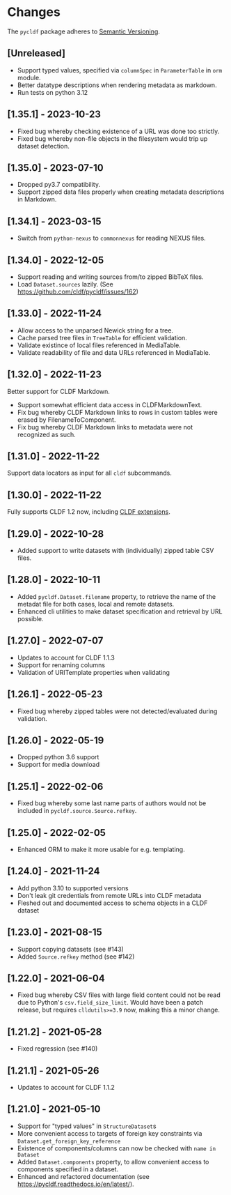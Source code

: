 # Changes

The `pycldf` package adheres to [Semantic Versioning](http://semver.org/spec/v2.0.0.html).


## [Unreleased]

- Support typed values, specified via `columnSpec` in `ParameterTable` in `orm` module.
- Better datatype descriptions when rendering metadata as markdown.
- Run tests on python 3.12


## [1.35.1] - 2023-10-23

- Fixed bug whereby checking existence of a URL was done too strictly.
- Fixed bug whereby non-file objects in the filesystem would trip up dataset detection.


## [1.35.0] - 2023-07-10

- Dropped py3.7 compatibility.
- Support zipped data files properly when creating metadata descriptions in Markdown.


## [1.34.1] - 2023-03-15

- Switch from `python-nexus` to `commonnexus` for reading NEXUS files.


## [1.34.0] - 2022-12-05

- Support reading and writing sources from/to zipped BibTeX files.
- Load `Dataset.sources` lazily. (See https://github.com/cldf/pycldf/issues/162)


## [1.33.0] - 2022-11-24

- Allow access to the unparsed Newick string for a tree.
- Cache parsed tree files in `TreeTable` for efficient validation.
- Validate existince of local files referenced in MediaTable.
- Validate readability of file and data URLs referenced in MediaTable.


## [1.32.0] - 2022-11-23

Better support for CLDF Markdown.
- Support somewhat efficient data access in CLDFMarkdownText.
- Fix bug whereby CLDF Markdown links to rows in custom tables were erased by
  FilenameToComponent.
- Fix bug whereby CLDF Markdown links to metadata were not recognized as such.


## [1.31.0] - 2022-11-22

Support data locators as input for all `cldf` subcommands.


## [1.30.0] - 2022-11-22

Fully supports CLDF 1.2 now, including [CLDF extensions](https://github.com/cldf/cldf#extensions).


## [1.29.0] - 2022-10-28

- Added support to write datasets with (individually) zipped table CSV files.


## [1.28.0] - 2022-10-11

- Added `pycldf.Dataset.filename` property, to retrieve the name of the metadat file for both cases, local and remote datasets.
- Enhanced cli utilities to make dataset specification and retrieval by URL possible.


## [1.27.0] - 2022-07-07

- Updates to account for CLDF 1.1.3
- Support for renaming columns
- Validation of URITemplate properties when validating


## [1.26.1] - 2022-05-23

- Fixed bug whereby zipped tables were not detected/evaluated during validation.


## [1.26.0] - 2022-05-19

- Dropped python 3.6 support
- Support for media download


## [1.25.1] - 2022-02-06

- Fixed bug whereby some last name parts of authors would not be included
  in `pycldf.source.Source.refkey`.


## [1.25.0] - 2022-02-05

- Enhanced ORM to make it more usable for e.g. templating.


## [1.24.0] - 2021-11-24

- Add python 3.10 to supported versions
- Don't leak git credentials from remote URLs into CLDF metadata
- Fleshed out and documented access to schema objects in a CLDF dataset


##  [1.23.0] - 2021-08-15

- Support copying datasets (see #143)
- Added `Source.refkey` method (see #142)


##  [1.22.0] - 2021-06-04

- Fixed bug whereby CSV files with large field content could not be read due to
  Python's `csv.field_size_limit`. Would have been a patch release, but requires
  `clldutils>=3.9` now, making this a minor change.


## [1.21.2] - 2021-05-28

- Fixed regression (see #140)


## [1.21.1] - 2021-05-26

- Updates to account for CLDF 1.1.2


## [1.21.0] - 2021-05-10

- Support for "typed values" in `StructureDataset`s
- More convenient access to targets of foreign key constraints via
  `Dataset.get_foreign_key_reference`
- Existence of components/columns can now be checked with `name in Dataset`  
- Added `Dataset.components` property, to allow convenient access to components
  specified in a dataset.
- Enhanced and refactored documentation (see https://pycldf.readthedocs.io/en/latest/). 

